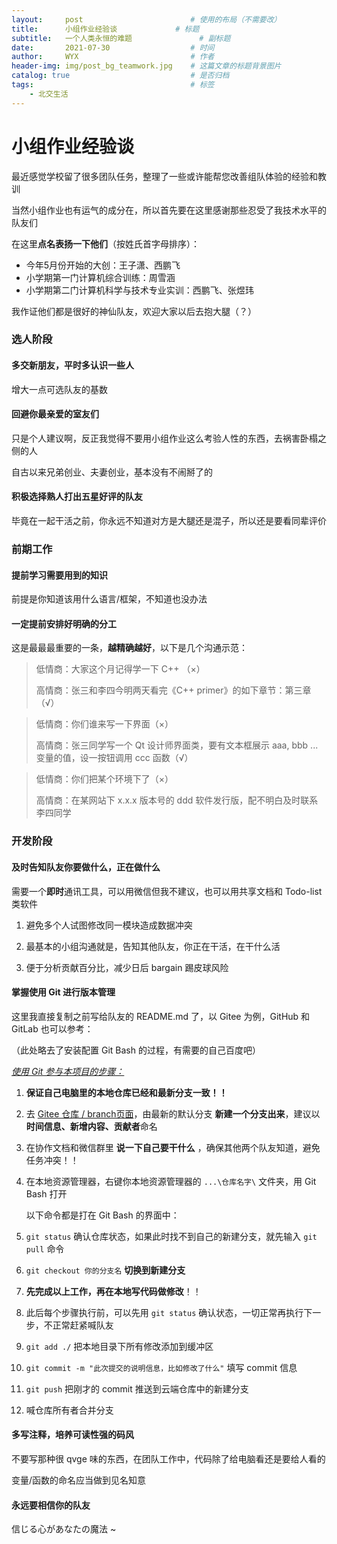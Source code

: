 ```yaml
---
layout:     post   				        # 使用的布局（不需要改）
title:      小组作业经验谈			    # 标题 
subtitle:   一个人类永恒的难题				# 副标题
date:       2021-07-30 				    # 时间
author:     WYX 					    # 作者
header-img: img/post_bg_teamwork.jpg 	# 这篇文章的标题背景图片
catalog: true 						    # 是否归档
tags:								    # 标签
    - 北交生活
---
```


# 小组作业经验谈
最近感觉学校留了很多团队任务，整理了一些或许能帮您改善组队体验的经验和教训

当然小组作业也有运气的成分在，所以首先要在这里感谢那些忍受了我技术水平的队友们

在这里**点名表扬一下他们**（按姓氏首字母排序）：

- 今年5月份开始的大创：王子潇、西鹏飞
- 小学期第一门计算机综合训练：周雪涵
- 小学期第二门计算机科学与技术专业实训：西鹏飞、张煜玮

我作证他们都是很好的神仙队友，欢迎大家以后去抱大腿（？）



### 选人阶段

#### 多交新朋友，平时多认识一些人

增大一点可选队友的基数

#### 回避你最亲爱的室友们

只是个人建议啊，反正我觉得不要用小组作业这么考验人性的东西，去祸害卧榻之侧的人

自古以来兄弟创业、夫妻创业，基本没有不闹掰了的

#### 积极选择熟人打出五星好评的队友

毕竟在一起干活之前，你永远不知道对方是大腿还是混子，所以还是要看同辈评价



### 前期工作

#### 提前学习需要用到的知识

前提是你知道该用什么语言/框架，不知道也没办法

#### 一定提前安排好明确的分工

这是最最最重要的一条，**越精确越好**，以下是几个沟通示范：

> 低情商：大家这个月记得学一下 C++ （×）
>
> 高情商：张三和李四今明两天看完《C++ primer》的如下章节：第三章（√）

> 低情商：你们谁来写一下界面（×）
>
> 高情商：张三同学写一个 Qt 设计师界面类，要有文本框展示 aaa, bbb ... 变量的值，设一按钮调用 ccc 函数（√）

> 低情商：你们把某个环境下了（×）
>
> 高情商：在某网站下 x.x.x 版本号的 ddd 软件发行版，配不明白及时联系李四同学



### 开发阶段

#### 及时告知队友你要做什么，正在做什么

需要一个**即时**通讯工具，可以用微信但我不建议，也可以用共享文档和 Todo-list 类软件

1. 避免多个人试图修改同一模块造成数据冲突

2. 最基本的小组沟通就是，告知其他队友，你正在干活，在干什么活
3. 便于分析贡献百分比，减少日后 bargain 踢皮球风险

#### 掌握使用 Git 进行版本管理

这里我直接复制之前写给队友的 README.md 了，以 Gitee 为例，GitHub 和 GitLab 也可以参考：

（此处略去了安装配置 Git Bash 的过程，有需要的自己百度吧）

*<u>使用 Git 参与本项目的步骤：</u>*

1. **保证自己电脑里的本地仓库已经和最新分支一致！！**

2. 去 [Gitee 仓库 / branch页面]()，由最新的默认分支 **新建一个分支出来**，建议以**时间信息、新增内容、贡献者**命名

3. 在协作文档和微信群里 **说一下自己要干什么** ，确保其他两个队友知道，避免任务冲突！！

4. 在本地资源管理器，右键你本地资源管理器的 `...\仓库名字\` 文件夹，用 Git Bash  打开

   以下命令都是打在 Git Bash 的界面中：

5. `git status` 确认仓库状态，如果此时找不到自己的新建分支，就先输入 `git pull` 命令

6. `git checkout 你的分支名` **切换到新建分支** 

7. **先完成以上工作，再在本地写代码做修改**！！

8. 此后每个步骤执行前，可以先用 `git status` 确认状态，一切正常再执行下一步，不正常赶紧喊队友

9. `git add ./` 把本地目录下所有修改添加到缓冲区

10. `git commit -m "此次提交的说明信息，比如修改了什么"` 填写 commit 信息

11. `git push` 把刚才的 commit 推送到云端仓库中的新建分支

12. 喊仓库所有者合并分支

#### 多写注释，培养可读性强的码风

不要写那种很 qvge 味的东西，在团队工作中，代码除了给电脑看还是要给人看的

变量/函数的命名应当做到见名知意

#### 永远要相信你的队友

信じる心があなたの魔法 ~ 
